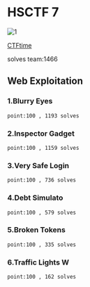 # HSCTF 7

![1](https://user-images.githubusercontent.com/47602064/83931738-41172880-a7d9-11ea-88a4-5438f998a888.png)

[CTFtime](https://ctftime.org/event/939)

solves team:1466

## Web Exploitation

### 1.Blurry Eyes
`point:100 , 1193 solves`

### 2.Inspector Gadget
`point:100 , 1159 solves`

### 3.Very Safe Login
`point:100 , 736 solves`

### 4.Debt Simulato
`point:100 , 579 solves`

### 5.Broken Tokens
`point:100 , 335 solves`

### 6.Traffic Lights W
`point:100 , 162 solves`
